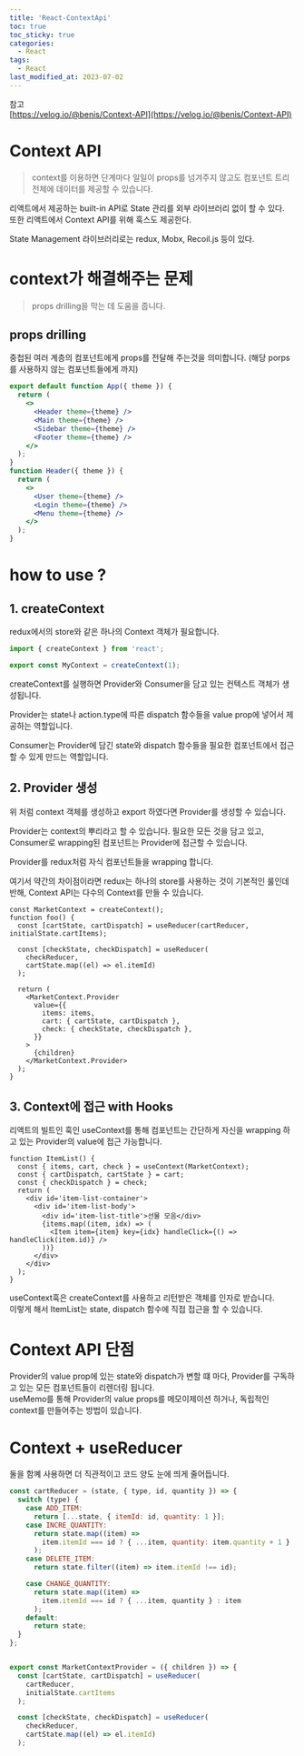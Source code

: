 ```yaml
---
title: 'React-ContextApi'
toc: true
toc_sticky: true
categories:
  - React
tags:
  - React
last_modified_at: 2023-07-02
---
```


참고  
[https://velog.io/@benis/Context-API](https://velog.io/@benis/Context-API)

# Context API

> context를 이용하면 단계마다 일일이 props를 넘겨주지 않고도 컴포넌트 트리 전체에 데이터를 제공할 수 있습니다.

리액트에서 제공하는 built-in API로 State 관리를 외부 라이브러리 없이 할 수 있다.  
또한 리액트에서 Context API를 위해 훅스도 제공한다.

State Management 라이브러리로는 redux, Mobx, Recoil.js 등이 있다.

# context가 해결해주는 문제

> props drilling을 막는 데 도움을 줍니다.

## props drilling

중첩된 여러 계층의 컴포넌트에게 props를 전달해 주는것을 의미합니다. (해당 porps를 사용하지 않는 컴포넌트들에게 까지)

```jsx
export default function App({ theme }) {
  return (
    <>
      <Header theme={theme} />
      <Main theme={theme} />
      <Sidebar theme={theme} />
      <Footer theme={theme} />
    </>
  );
}
function Header({ theme }) {
  return (
    <>
      <User theme={theme} />
      <Login theme={theme} />
      <Menu theme={theme} />
    </>
  );
}
```

# how to use ?

## 1. createContext

redux에서의 store와 같은 하나의 Context 객체가 필요합니다.

```jsx
import { createContext } from 'react';

export const MyContext = createContext(1);
```

createContext를 실행하면 Provider와 Consumer을 담고 있는 컨텍스트 객체가 생성됩니다.

Provider는 state나 action.type에 따른 dispatch 함수들을 value prop에 넣어서 제공하는 역할입니다.

Consumer는 Provider에 담긴 state와 dispatch 함수들을 필요한 컴포넌트에서 접근할 수 있게 만드는 역할입니다.

## 2. Provider 생성

위 처럼 context 객체를 생성하고 export 하였다면 Provider를 생성할 수 있습니다.

Provider는 context의 뿌리라고 할 수 있습니다. 필요한 모든 것을 담고 있고, Consumer로 wrapping된 컴포넌트는 Provider에 접근할 수 있습니다.

Provider를 redux처럼 자식 컴포넌트들을 wrapping 합니다.

여기서 약간의 차이점이라면 redux는 하나의 store를 사용하는 것이 기본적인 룰인데 반해, Context API는 다수의 Context를 만들 수 있습니다.

```tsx
const MarketContext = createContext();
function foo() {
  const [cartState, cartDispatch] = useReducer(cartReducer, initialState.cartItems);

  const [checkState, checkDispatch] = useReducer(
    checkReducer,
    cartState.map((el) => el.itemId)
  );

  return (
    <MarketContext.Provider
      value={{
        items: items,
        cart: { cartState, cartDispatch },
        check: { checkState, checkDispatch },
      }}
    >
      {children}
    </MarketContext.Provider>
  );
}
```

## 3. Context에 접근 with Hooks

리액트의 빌트인 훅인 useContext를 통해 컴포넌트는 간단하게 자신을 wrapping 하고 있는 Provider의 value에 접근 가능합니다.

```tsx
function ItemList() {
  const { items, cart, check } = useContext(MarketContext);
  const { cartDispatch, cartState } = cart;
  const { checkDispatch } = check;
  return (
    <div id='item-list-container'>
      <div id='item-list-body'>
        <div id='item-list-title'>선물 모음</div>
        {items.map((item, idx) => (
          <Item item={item} key={idx} handleClick={() => handleClick(item.id)} />
        ))}
      </div>
    </div>
  );
}
```

useContext훅은 createContext를 사용하고 리턴받은 객체를 인자로 받습니다.  
이렇게 해서 ItemList는 state, dispatch 함수에 직접 접근을 할 수 있습니다.

# Context API 단점

Provider의 value prop에 있는 state와 dispatch가 변할 떄 마다, Provider를 구독하고 있는 모든 컴포넌트들이 리렌더링 됩니다.  
useMemo를 통해 Provider의 value props를 메모이제이션 하거나, 독립적인 context를 만들어주는 방법이 있습니다.

# Context + useReducer

둘을 함꼐 사용하면 더 직관적이고 코드 양도 눈에 띄게 줄어듭니다.

```jsx
const cartReducer = (state, { type, id, quantity }) => {
  switch (type) {
    case ADD_ITEM:
      return [...state, { itemId: id, quantity: 1 }];
    case INCRE_QUANTITY:
      return state.map((item) =>
        item.itemId === id ? { ...item, quantity: item.quantity + 1 } : item
      );
    case DELETE_ITEM:
      return state.filter((item) => item.itemId !== id);

    case CHANGE_QUANTITY:
      return state.map((item) =>
        item.itemId === id ? { ...item, quantity } : item
      );
    default:
      return state;
  }
};


export const MarketContextProvider = ({ children }) => {
  const [cartState, cartDispatch] = useReducer(
    cartReducer,
    initialState.cartItems
  );

  const [checkState, checkDispatch] = useReducer(
    checkReducer,
    cartState.map((el) => el.itemId)
  );
```
